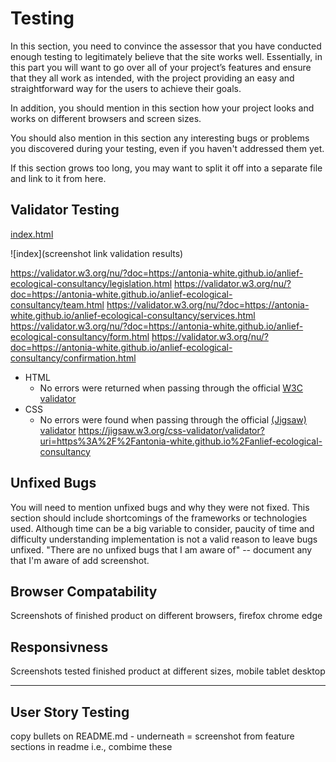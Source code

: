 # Testing 

In this section, you need to convince the assessor that you have conducted enough testing to legitimately believe that the site works well. Essentially, in this part you will want to go over all of your project’s features and ensure that they all work as intended, with the project providing an easy and straightforward way for the users to achieve their goals.

In addition, you should mention in this section how your project looks and works on different browsers and screen sizes.

You should also mention in this section any interesting bugs or problems you discovered during your testing, even if you haven't addressed them yet.

If this section grows too long, you may want to split it off into a separate file and link to it from here.

## Validator Testing 

<!-- Screenshots of each file running through: -->

<!-- format correctly -->
[index.html](https://validator.w3.org/nu/?doc=https://antonia-white.github.io/anlief-ecological-consultancy/index.html)

![index](screenshot link validation results)

https://validator.w3.org/nu/?doc=https://antonia-white.github.io/anlief-ecological-consultancy/legislation.html
https://validator.w3.org/nu/?doc=https://antonia-white.github.io/anlief-ecological-consultancy/team.html
https://validator.w3.org/nu/?doc=https://antonia-white.github.io/anlief-ecological-consultancy/services.html
https://validator.w3.org/nu/?doc=https://antonia-white.github.io/anlief-ecological-consultancy/form.html
https://validator.w3.org/nu/?doc=https://antonia-white.github.io/anlief-ecological-consultancy/confirmation.html


- HTML
  - No errors were returned when passing through the official [W3C validator](https://validator.w3.org/nu/?doc=https%3A%2F%2Fcode-institute-org.github.io%2Flove-running-2.0%2Findex.html)
- CSS
  - No errors were found when passing through the official [(Jigsaw) validator](https://jigsaw.w3.org/css-validator/validator?uri=https%3A%2F%2Fvalidator.w3.org%2Fnu%2F%3Fdoc%3Dhttps%253A%252F%252Fcode-institute-org.github.io%252Flove-running-2.0%252Findex.html&profile=css3svg&usermedium=all&warning=1&vextwarning=&lang=en#css)
  https://jigsaw.w3.org/css-validator/validator?uri=https%3A%2F%2Fantonia-white.github.io%2Fanlief-ecological-consultancy

## Unfixed Bugs 

You will need to mention unfixed bugs and why they were not fixed. This section should include shortcomings of the frameworks or technologies used. Although time can be a big variable to consider, paucity of time and difficulty understanding implementation is not a valid reason to leave bugs unfixed. "There are no unfixed bugs that I am aware of" -- document any that I'm aware of add screenshot.

## Browser Compatability

Screenshots of finished product on different browsers, firefox chrome edge

## Responsivness

Screenshots tested finished product at different sizes, mobile tablet desktop

***

## User Story Testing
copy bullets on README.md - underneath = screenshot from feature sections in readme i.e., combime these